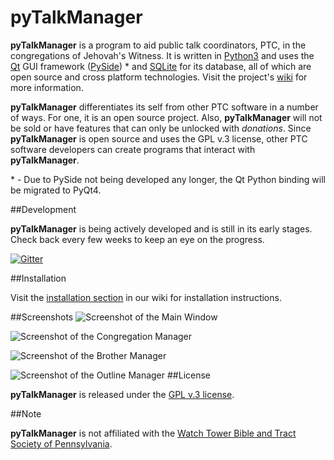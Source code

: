 # pyTalkManager

**pyTalkManager** is a program to aid public talk coordinators, PTC,
in the congregations of Jehovah's Witness. It is written in
[Python3](https://www.python.org/) and uses the
[Qt](http://qt-project.org/) GUI framework
([PySide](http://qt-project.org/wiki/PySide)) * and
[SQLite](https://www.sqlite.org/) for its database, all of which are
open source and cross platform technologies. Visit the project's
[wiki](https://github.com/TheoDevelopers/pyTalkManager/wiki) for more
information.

**pyTalkManager** differentiates its self from other PTC software in a
number of ways. For one, it is an open source project. Also,
**pyTalkManager** will not be sold or have features that can only be
unlocked with *donations*. Since **pyTalkManager** is open source and
uses the GPL v.3 license, other PTC software developers can create
programs that interact with **pyTalkManager**. 

\* - Due to PySide not being developed any longer, the Qt Python binding
will be migrated to PyQt4. 

##Development

**pyTalkManager** is being actively developed and is still in its early
stages. Check back every few weeks to keep an eye on the progress.

[![Gitter](https://badges.gitter.im/Join%20Chat.svg)](https://gitter.im/TheoDevelopers/pyTalkManager?utm_source=badge&utm_medium=badge&utm_campaign=pr-badge)

##Installation

Visit the
[installation section](https://github.com/TheoDevelopers/pyTalkManager/wiki/installation)
in our wiki for installation instructions.


##Screenshots
![Screenshot of the Main Window](https://raw.githubusercontent.com/wiki/TheoDevelopers/pyTalkManager/images/sreenshots/MainWindow_2015-11-06.png)

![Screenshot of the Congregation Manager](https://raw.githubusercontent.com/wiki/TheoDevelopers/pyTalkManager/images/sreenshots/EditCongregation_2015-11-06.png)

![Screenshot of the Brother Manager](https://raw.githubusercontent.com/wiki/TheoDevelopers/pyTalkManager/images/sreenshots/BrotherWindow_2015-11-06.png)

![Screenshot of the Outline Manager](https://raw.githubusercontent.com/wiki/TheoDevelopers/pyTalkManager/images/sreenshots/OutlineWindow_2015-11-06.png)
##License

**pyTalkManager** is released under the
[GPL v.3 license](https://www.gnu.org/copyleft/gpl.html).


##Note

**pyTalkManager** is not affiliated with the
[Watch Tower Bible and Tract Society of Pennsylvania](http://www.JW.org).
